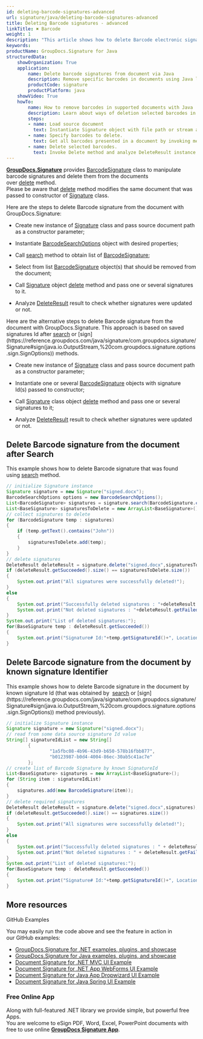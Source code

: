 ```yaml
---
id: deleting-barcode-signatures-advanced
url: signature/java/deleting-barcode-signatures-advanced
title: Deleting Barcode signatures - advanced
linkTitle: ✖ Barcode
weight: 1
description: "This article shows how to delete Barcode electronic signatures different ways with GroupDocs.Signature API."
keywords: 
productName: GroupDocs.Signature for Java
structuredData:
    showOrganization: True
    application:    
        name: Delete barcode signatures from document via Java    
        description: Remove specific barcodes in documents using Java language by GroupDocs.Signature for Java APIs
        productCode: signature
        productPlatform: java 
    showVideo: True
    howTo:
        name: How to remove barcodes in supported documents with Java 
        description: Learn about ways of deletion selected barcodes in document using Java
        steps:
        - name: Load source document
          text: Instantiate Signature object with file path or stream as a constructor parameter will load the document. 
        - name: Specify barcodes to delete. 
          text: Get all barcodes presented in a document by invoking method Search passing BarcodeSearchOptions. Select only suitable barcode signatures in case if it is needed.
        - name: Delete selected barcodes. 
          text: Invoke Delete method and analyze DeleteResult instance.
---
```

[**GroupDocs.Signature**](https://products.groupdocs.com/signature/java) provides [BarcodeSignature](https://reference.groupdocs.com/java/signature/com.groupdocs.signature.domain.signatures/BarcodeSignature) class to manipulate barcode signatures and delete them from the documents over [delete](https://reference.groupdocs.com/java/signature/com.groupdocs.signature/Signature#delete(java.io.OutputStream,%20com.groupdocs.signature.domain.signatures.BaseSignature)) method.  
Please be aware that [delete](https://reference.groupdocs.com/java/signature/com.groupdocs.signature/Signature#delete(java.io.OutputStream,%20com.groupdocs.signature.domain.signatures.BaseSignature)) method modifies the same document that was passed to constructor of [Signature](https://reference.groupdocs.com/java/signature/com.groupdocs.signature/Signature) class.

Here are the steps to delete Barcode signature from the document with GroupDocs.Signature:

*   Create new instance of [Signature](https://reference.groupdocs.com/java/signature/com.groupdocs.signature/Signature) class and pass source document path as a constructor parameter;
    
*   Instantiate [BarcodeSearchOptions](https://reference.groupdocs.com/java/signature/com.groupdocs.signature.options.search/BarcodeSearchOptions) object with desired properties;
    
*   Call [search](https://reference.groupdocs.com/java/signature/com.groupdocs.signature/Signature#search(java.lang.Class,%20com.groupdocs.signature.options.search.SearchOptions)) method to obtain list of [BarcodeSignature](https://reference.groupdocs.com/java/signature/com.groupdocs.signature.domain.signatures/BarcodeSignature);  
    
*   Select from list [BarcodeSignature](https://reference.groupdocs.com/java/signature/com.groupdocs.signature.domain.signatures/BarcodeSignature) object(s) that should be removed from the document;  
    
*   Call [Signature](https://reference.groupdocs.com/java/signature/com.groupdocs.signature/Signature) object [delete](https://reference.groupdocs.com/java/signature/com.groupdocs.signature/Signature#delete(java.io.OutputStream,%20com.groupdocs.signature.domain.signatures.BaseSignature)) method and pass one or several signatures to it.
    
*   Analyze [DeleteResult](https://reference.groupdocs.com/java/signature/com.groupdocs.signature.domain/DeleteResult) result to check whether signatures were updated or not.

Here are the alternative steps to delete Barcode signature from the document with GroupDocs.Signature. This approach is based on saved signatures Id after [search](https://reference.groupdocs.com/java/signature/com.groupdocs.signature/Signature#search(java.lang.Class,%20com.groupdocs.signature.options.search.SearchOptions)) or [sign](https://reference.groupdocs.com/java/signature/com.groupdocs.signature/Signature#sign(java.io.OutputStream,%20com.groupdocs.signature.options.sign.SignOptions)) methods.

*   Create new instance of [Signature](https://reference.groupdocs.com/java/signature/com.groupdocs.signature/Signature) class and pass source document path as a constructor parameter;
    
*   Instantiate one or several [BarcodeSignature](https://reference.groupdocs.com/java/signature/com.groupdocs.signature.domain.signatures/BarcodeSignature) objects with signature Id(s) passed to constructor;  
    
*   Call [Signature](https://reference.groupdocs.com/java/signature/com.groupdocs.signature/Signature) class object [delete](https://reference.groupdocs.com/java/signature/com.groupdocs.signature/Signature#delete(java.io.OutputStream,%20com.groupdocs.signature.domain.signatures.BaseSignature)) method and pass one or several signatures to it;
    
*   Analyze [DeleteResult](https://reference.groupdocs.com/java/signature/com.groupdocs.signature.domain/DeleteResult) result to check whether signatures were updated or not. 

## Delete Barcode signature from the document after Search

This example shows how to delete Barcode signature that was found using [search](https://reference.groupdocs.com/java/signature/com.groupdocs.signature/Signature#search(java.lang.Class,%20com.groupdocs.signature.options.search.SearchOptions)) method.

```java
// initialize Signature instance
Signature signature = new Signature("signed.docx");
BarcodeSearchOptions options = new BarcodeSearchOptions();
List<BarcodeSignature> signatures = signature.search(BarcodeSignature.class, options);
List<BaseSignature> signaturesToDelete = new ArrayList<BaseSignature>();
// collect signatures to delete
for (BarcodeSignature temp : signatures)
{
    if (temp.getText().contains("John"))
    {
        signaturesToDelete.add(temp);
    }
}
// delete signatures
DeleteResult deleteResult = signature.delete("signed.docx",signaturesToDelete);
if (deleteResult.getSucceeded().size() == signaturesToDelete.size())
{
    System.out.print("All signatures were successfully deleted!");
}
else
{
    System.out.print("Successfully deleted signatures : "+deleteResult.getSucceeded().size());
    System.out.print("Not deleted signatures : "+deleteResult.getFailed().size());
}
System.out.print("List of deleted signatures:");
for(BaseSignature temp : deleteResult.getSucceeded())
{
    System.out.print("Signature# Id:"+temp.getSignatureId()+", Location: "+temp.getLeft()+"x"+temp.getTop()+". Size: "+temp.getWidth()+"x"+temp.getHeight());
}
```

## Delete Barcode signature from the document by known signature Identifier

This example shows how to delete Barcode signature in the document by known signature Id (that was obtained by  [search](https://reference.groupdocs.com/java/signature/com.groupdocs.signature/Signature#search(java.lang.Class,%20com.groupdocs.signature.options.search.SearchOptions)) or [sign](https://reference.groupdocs.com/java/signature/com.groupdocs.signature/Signature#sign(java.io.OutputStream,%20com.groupdocs.signature.options.sign.SignOptions)) method previously).

```java
// initialize Signature instance
Signature signature = new Signature("signed.docx");
// read from some data source signature Id value
String[] signatureIdList = new String[]
        {
                "1a5fbc08-4b96-43d9-b650-578b16fbb877",
                "b0123987-b0d4-4004-86ec-30ab5c41ac7e"
        };
// create list of Barcode Signature by known SignatureId
List<BaseSignature> signatures = new ArrayList<BaseSignature>();
for (String item : signatureIdList)
{
    signatures.add(new BarcodeSignature(item));
}
// delete required signatures
DeleteResult deleteResult = signature.delete("signed.docx",signatures);
if (deleteResult.getSucceeded().size() == signatures.size())
{
    System.out.print("All signatures were successfully deleted!");
}
else
{
    System.out.print("Successfully deleted signatures : " + deleteResult.getSucceeded().size());
    System.out.print("Not deleted signatures : " + deleteResult.getFailed().size());
}
System.out.print("List of deleted signatures:");
for(BaseSignature temp : deleteResult.getSucceeded())
{
    System.out.print("Signature# Id:"+temp.getSignatureId()+", Location: "+temp.getLeft()+"x"+temp.getTop()+". Size: "+temp.getWidth()+"x"+temp.getHeight());
}
```

## More resources

GitHub Examples 

You may easily run the code above and see the feature in action in our GitHub examples:

*   [GroupDocs.Signature for .NET examples, plugins, and showcase](https://github.com/groupdocs-signature/GroupDocs.Signature-for-.NET)    
*   [GroupDocs.Signature for Java examples, plugins, and showcase](https://github.com/groupdocs-signature/GroupDocs.Signature-for-Java)    
*   [Document Signature for .NET MVC UI Example](https://github.com/groupdocs-signature/GroupDocs.Signature-for-.NET-MVC)    
*   [Document Signature for .NET App WebForms UI Example](https://github.com/groupdocs-signature/GroupDocs.Signature-for-.NET-WebForms)    
*   [Document Signature for Java App Dropwizard UI Example](https://github.com/groupdocs-signature/GroupDocs.Signature-for-Java-Dropwizard)   
*   [Document Signature for Java Spring UI Example](https://github.com/groupdocs-signature/GroupDocs.Signature-for-Java-Spring)
    

### Free Online App  

Along with full-featured .NET library we provide simple, but powerful free Apps.  
You are welcome to eSign PDF, Word, Excel, PowerPoint documents with free to use online **[GroupDocs Signature App](https://products.groupdocs.app/signature)**.
